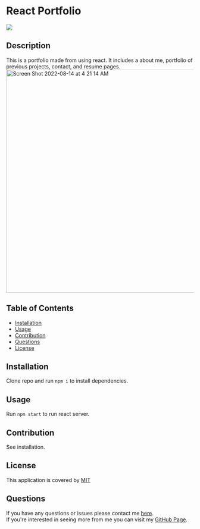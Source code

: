   # React Portfolio
  ![](https://img.shields.io/badge/License-MIT-blue)

  ## Description
  This is a portfolio made from using react. It includes a about me, portfolio of previous projects, contact, and resume pages. <br>
  <img width="600" alt="Screen Shot 2022-08-14 at 4 21 14 AM" src="https://user-images.githubusercontent.com/93367297/184528617-e4fe9e3d-684e-44f8-a1b0-595f5ac7d4c9.png">

  ## Table of Contents
  * [Installation](#installation)
  * [Usage](#usage)
  * [Contribution](#contribution)
  * [Questions](#questions)
  * [License](#license)
  
  ## Installation
  Clone repo and run `npm i` to install dependencies.
  
  ## Usage
  Run `npm start` to run react server.
  
  ## Contribution
  See installation.
  
  ## License 
  This application is covered by [MIT](https://choosealicense.com/licenses/mit/)
  

  ## Questions
  If you have any questions or issues please contact me [here](mailto:andrewfaugno825@gmail.com). </br>
  If you're interested in seeing more from me you can visit my [GitHub Page](http://github.com/andrewfaugno).
